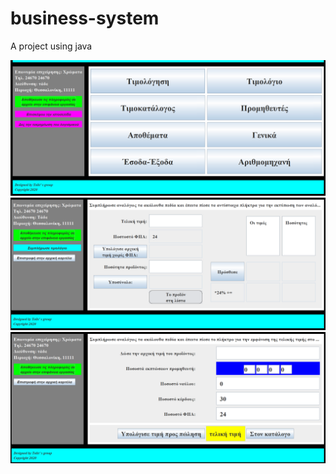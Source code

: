 # business-system

A project using java

![main window](https://github.com/Apostolos172/business-system/blob/b17275c03a03a92792e99e05fbeda2ad39ca8d83/My_System/screenshots/main.png)
![invoice window](https://github.com/Apostolos172/business-system/blob/b17275c03a03a92792e99e05fbeda2ad39ca8d83/My_System/screenshots/invoice.png)
![product window](https://github.com/Apostolos172/business-system/blob/b17275c03a03a92792e99e05fbeda2ad39ca8d83/My_System/screenshots/product.png)
